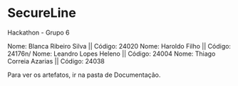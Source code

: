# SecureLine
Hackathon - Grupo 6

Nome: Blanca Ribeiro Silva || Código: 24020
Nome: Haroldo Filho || Código: 24176n/
Nome: Leandro Lopes Heleno || Código: 24004
Nome: Thiago Correia Azarias || Código: 24038


Para ver os artefatos, ir na pasta de Documentação.
